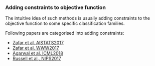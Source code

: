### Adding constraints to objective function

The intuitive idea of such methods is usually adding constraints to the objective function to some specific classification families.

Following papers are categorised into adding constraints:
- [Zafar et al. AISTATS2017](https://people.mpi-sws.org/~mzafar/papers/disparate_impact.pdf)
- [Zafar et al. WWW2017](https://people.mpi-sws.org/~mzafar/papers/disparate_mistreatment.pdf)
- [Agarwal et al. ICML2018](http://proceedings.mlr.press/v80/agarwal18a/agarwal18a.pdf)
- [Russell et al., NIPS2017](https://papers.nips.cc/paper/7220-when-worlds-collide-integrating-different-counterfactual-assumptions-in-fairness.pdf)
